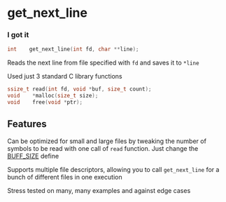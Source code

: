 # get_next_line
### I got it

```c
int    get_next_line(int fd, char **line);
```
Reads the next line from file specified with `fd` and saves it to `*line`


Used just 3 standard C library functions
```c
ssize_t read(int fd, void *buf, size_t count);
void    *malloc(size_t size);
void    free(void *ptr);
```

## Features

Can be optimized for small and large files by tweaking the number of symbols to be read with one call of `read` function. Just change the [BUFF_SIZE](get_next_line.h) define


Supports multiple file descriptors, allowing you to call `get_next_line` for a bunch of different files in one execution


Stress tested on many, many examples and against edge cases






